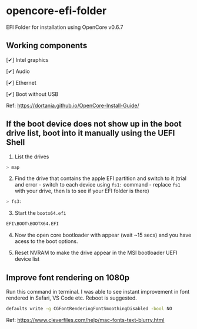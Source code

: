# opencore-efi-folder
EFI Folder for installation using OpenCore v0.6.7

## Working components

[✔] Intel graphics

[✔] Audio

[✔] Ethernet

[✔] Boot without USB


Ref: https://dortania.github.io/OpenCore-Install-Guide/

## If the boot device does not show up in the boot drive list, boot into it manually using the UEFI Shell

1. List the drives
```sh
> map
```

2. Find the drive that contains the apple EFI partition and switch to it (trial and error - switch to each device using `fs1:` command - replace `fs1` with your drive, then ls to see if your EFI folder is there)

```sh
> fs3:
```

3. Start the `bootx64.efi`

```sh
EFI\BOOT\BOOTX64.EFI
```

4. Now the open core bootloader with appear (wait ~15 secs) and you have acess to the boot options.

5. Reset NVRAM to make the drive appear in the MSI bootloader UEFI device list


## Improve font rendering on 1080p

Run this command in terminal. I was able to see instant improvement in font rendered in Safari, VS Code etc. Reboot is suggested.

```sh
defaults write -g CGFontRenderingFontSmoothingDisabled -bool NO
```
Ref: https://www.cleverfiles.com/help/mac-fonts-text-blurry.html
